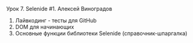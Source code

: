 Урок 7. 
Selenide #1. Алексей Виноградов
1. Лайвкодинг - тесты для GitHub
2. DOM для начинающих
3. Основные функции библиотеки Selenide (справочник-шпаргалка)
